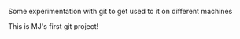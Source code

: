 Some experimentation with git to get used to it on different machines

This is MJ's first git project!

